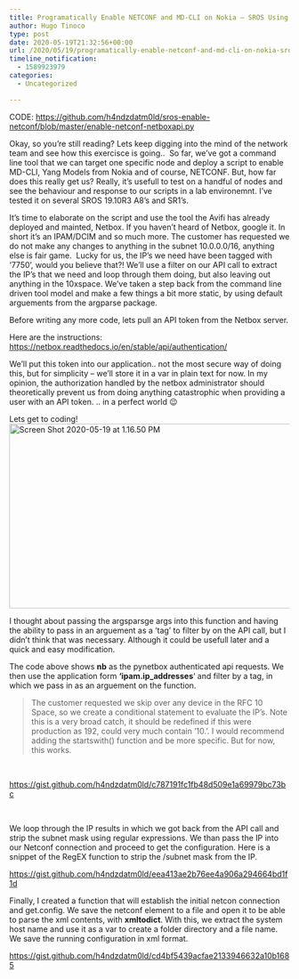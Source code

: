 ```yaml
---
title: Programatically Enable NETCONF and MD-CLI on Nokia – SROS Using Netbox API. (Part 2)
author: Hugo Tinoco
type: post
date: 2020-05-19T21:32:56+00:00
url: /2020/05/19/programatically-enable-netconf-and-md-cli-on-nokia-sros-using-netbox-api-part-2/
timeline_notification:
  - 1589923979
categories:
  - Uncategorized

---
```

CODE: <https://github.com/h4ndzdatm0ld/sros-enable-netconf/blob/master/enable-netconf-netboxapi.py>

Okay, so you&#8217;re still reading? Lets keep digging into the mind of the network team and see how this exercisce is going..  So far, we&#8217;ve got a command line tool that we can target one specific node and deploy a script to enable MD-CLI, Yang Models from Nokia and of course, NETCONF. But, how far does this really get us? Really, it&#8217;s usefull to test on a handful of nodes and see the behaviour and response to our scripts in a lab environemnt. I&#8217;ve tested it on several SROS 19.10R3 A8&#8217;s and SR1&#8217;s.

It&#8217;s time to elaborate on the script and use the tool the Avifi has already deployed and mainted, Netbox. If you haven&#8217;t heard of Netbox, google it. In short it&#8217;s an IPAM/DCIM and so much more. The customer has requested we do not make any changes to anything in the subnet 10.0.0.0/16, anything else is fair game.  Lucky for us, the IP&#8217;s we need have been tagged with &#8216;7750&#8217;, would you believe that?! We&#8217;ll use a filter on our API call to extract the IP&#8217;s that we need and loop through them doing, but also leaving out anything in the 10xspace. We&#8217;ve taken a step back from the command line driven tool model and make a few things a bit more static, by using default arguements from the argparse package.

Before writing any more code, lets pull an API token from the Netbox server.

Here are the instructions: <https://netbox.readthedocs.io/en/stable/api/authentication/>

We&#8217;ll put this token into our application.. not the most secure way of doing this, but for simplicity &#8211; we&#8217;ll store it in a var in plain text for now. In my opinion, the authorization handled by the netbox administrator should theoretically prevent us from doing anything catastrophic when providing a user with an API token. .. in a perfect world 😉

Lets get to coding!<img loading="lazy" class="alignnone size-full wp-image-138" src="http://localhost:8000/wp-content/uploads/2020/05/screen-shot-2020-05-19-at-1.16.50-pm.png" alt="Screen Shot 2020-05-19 at 1.16.50 PM" width="1120" height="332" srcset="http://localhost:8000/wp-content/uploads/2020/05/screen-shot-2020-05-19-at-1.16.50-pm.png 1120w, http://localhost:8000/wp-content/uploads/2020/05/screen-shot-2020-05-19-at-1.16.50-pm-300x89.png 300w, http://localhost:8000/wp-content/uploads/2020/05/screen-shot-2020-05-19-at-1.16.50-pm-1024x304.png 1024w, http://localhost:8000/wp-content/uploads/2020/05/screen-shot-2020-05-19-at-1.16.50-pm-768x228.png 768w" sizes="(max-width: 1120px) 100vw, 1120px" /> 

I thought about passing the argsparsge args into this function and having the ability to pass in an arguement as a &#8216;tag&#8217; to filter by on the API call, but I didn&#8217;t think that was necessary. Although it could be usefull later and a quick and easy modification.

The code above shows **nb** as the pynetbox authenticated api requests. We then use the application form **&#8216;ipam.ip_addresses**&#8216; and filter by a tag, in which we pass in as an arguement on the function.

> The customer requested we skip over any device in the RFC 10 Space, so we create a conditional statement to evaluate the IP&#8217;s. Note this is a very broad catch, it should be redefined if this were production as 192, could very much contain &#8217;10.&#8217;. I would recommend adding the startswith() function and be more specific. But for now, this works.

&nbsp;

https://gist.github.com/h4ndzdatm0ld/c787191fc1fb48d509e1a69979bc73bc

&nbsp;

We loop through the IP results in which we got back from the API call and strip the subnet mask using regular expressions. We than pass the IP into our Netconf connection and proceed to get the configuration. Here is a snippet of the RegEX function to strip the /subnet mask from the IP.

https://gist.github.com/h4ndzdatm0ld/eea413ae2b76ee4a906a294664bd1f1d

Finally, I created a function that will establish the initial netcon connection and get.config. We save the netconf element to a file and open it to be able to parse the xml contents, with **xmltodict**. With this, we extract the system host name and use it as a var to create a folder directory and a file name. We save the running configuration in xml format.

https://gist.github.com/h4ndzdatm0ld/cd4bf5439acfae2133946632a10b1685
